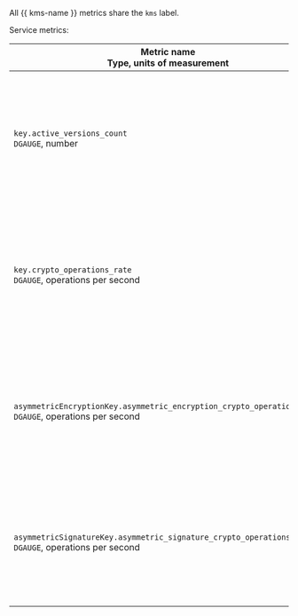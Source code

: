 All {{ kms-name }} metrics share the `kms` label.

Service metrics:

| Metric name<br>Type, units of measurement | Description |
| --- | --- |
| `key.active_versions_count`<br>`DGAUGE`, number | Number of active versions of the symmetric encryption key. Special `key` label: ID of the [symmetric encryption key](../../../kms/concepts/key.md). |
| `key.crypto_operations_rate`<br>`DGAUGE`, operations per second | Rate of cryptographic operations using symmetric encryption keys. Special `key` label: ID of the [symmetric encryption key](../../../kms/concepts/key.md). |
| `asymmetricEncryptionKey.asymmetric_encryption_crypto_operations_rate`<br>`DGAUGE`, operations per second | Rate of cryptographic operations using asymmetric encryption keys. Special `key` label: ID of the asymmetric [encryption key pair](../../../kms/concepts/asymmetric-encryption-key.md). |
| `asymmetricSignatureKey.asymmetric_signature_crypto_operations_rate`<br>`DGAUGE`, operations per second | Rate of cryptographic operations using a digital signature. Special `key` label: ID of the asymmetric [signature key pair](../../../kms/concepts/asymmetric-signature-key.md). |